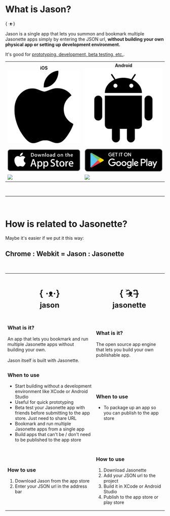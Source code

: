 # What is Jason?
<div class='huge'>{ ·ᴥ·}</div>

Jason is a single app that lets you summon and bookmark multiple Jasonette apps simply by entering the JSON url, <b>without building your own physical app or setting up development environment.</b>

It's good for [prototyping, development, beta testing, etc.](#how-is-it-different-from-jasonette).
<br>

<table class='equalwidth center'>
	<tr>
    <th>iOS<br><img class='logo' src='../images/apple.png'></th>
    <th>Android<br><img class='logo' src='../images/android.png'></th>
  </tr>
  <tr>
    <td>
			<a href='https://itunes.apple.com/us/app/jason./id1095557868?mt=8'><img src='../images/appstore.png' class='download'></a>
    </td>
    <td>
      <a href='https://play.google.com/store/apps/details?id=com.jasonette.seed'><img src='../images/playstore.png' class='download'></a>
    </td>
  </tr>
  <tr>
    <td><img src='../images/jason-ios.gif'></td>
    <td><img src='../images/jason-android.gif'></td>
  </tr>
</table>

<br>

---

<br>

# How is related to Jasonette?

Maybe it's easier if we put it this way:

<h2>Chrome : Webkit = Jason : Jasonette</h2>

<br>

<table class='equalwidth'>
	<tr>
		<th class='span6'><h1>{ ·ᴥ·}<br><small>jason</small></h1></th>
		<th class='span6'><h1>{ ˃̵̑ᴥ˂̵̑}<br><small>jasonette</small></h1></th>
	</tr>
	<tr>
		<td class='span6'><h3>What is it?</h3>An app that lets you bookmark and run multiple Jasonette apps without building your own.<br><br>Jason itself is built with Jasonette.</td>
		<td class='span6'><h3>What is it?</h3>The open source app engine that lets you build your own publishable app.</td>
	</tr>
	<tr>
		<td class='span6'>
			<h3>When to use</h3>
			<ul>
				<li>Start building without a development environment like XCode or Android Studio</li>
				<li>Useful for quick prototyping</li>
        <li>Beta test your Jasonette app with friends before submitting to the app store. Just need to share URL</li>
				<li>Bookmark and run multiple Jasonette apps from a single app</li>
				<li>Build apps that can't be / don't need to be published to the app store</li>
			</ul>
		</td>
		<td class='span6'>
			<h3>When to use</h3>
			<ul>
				<li>To package up an app so you can publish to the app store</li>
			</ul>
		</td>
	</tr>
	<tr>
		<td class='span6'>
			<h3>How to use</h3>
			<ol>
				<li>Download Jason from the app store</li>
				<li>Enter your JSON url in the address bar</li>
			</ol>
		</td>
		<td class='span6'>
			<h3>How to use</h3>
			<ol>
				<li>Download Jasonette</li>
				<li>Add your JSON url to the project</li>
				<li>Build it in XCode or Android Studio</li>
				<li>Publish to the app store or play store</li>
			</ol>
		</td>
	</tr>
</table>

<br>
